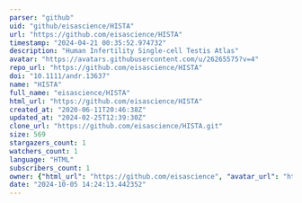 ```yaml
---
parser: "github"
uid: "github/eisascience/HISTA"
url: "https://github.com/eisascience/HISTA"
timestamp: "2024-04-21 00:35:52.974732"
description: "Human Infertility Single-cell Testis Atlas"
avatar: "https://avatars.githubusercontent.com/u/26265575?v=4"
repo_url: "https://github.com/eisascience/HISTA"
doi: "10.1111/andr.13637"
name: "HISTA"
full_name: "eisascience/HISTA"
html_url: "https://github.com/eisascience/HISTA"
created_at: "2020-06-11T20:46:38Z"
updated_at: "2024-02-25T12:39:30Z"
clone_url: "https://github.com/eisascience/HISTA.git"
size: 569
stargazers_count: 1
watchers_count: 1
language: "HTML"
subscribers_count: 1
owner: {"html_url": "https://github.com/eisascience", "avatar_url": "https://avatars.githubusercontent.com/u/26265575?v=4", "login": "eisascience", "type": "User"}
date: "2024-10-05 14:24:13.442352"
---
```

